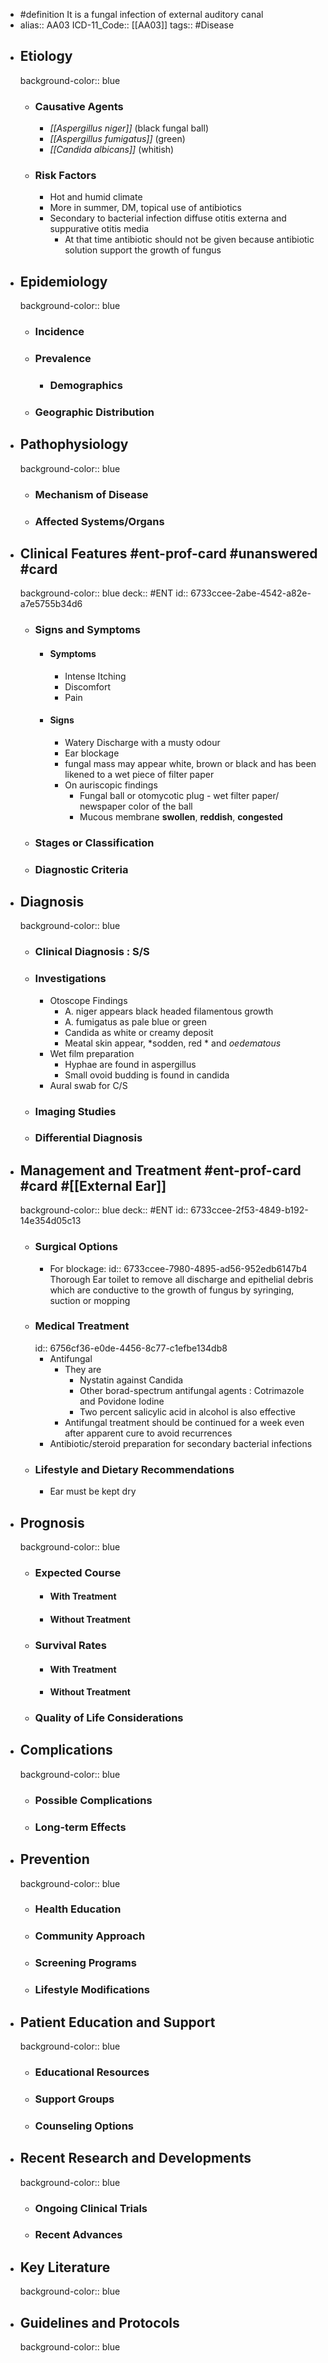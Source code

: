 - #definition It is a fungal infection of external auditory canal
- alias:: AA03
  ICD-11_Code:: [[AA03]]
  tags:: #Disease
- ## Etiology
  background-color:: blue
	- ### Causative Agents
		- _[[Aspergillus niger]]_ (black fungal ball)
		- _[[Aspergillus fumigatus]]_ (green)
		- _[[Candida albicans]]_ (whitish)
	- ### Risk Factors
		- Hot and humid climate
		- More in summer, DM, topical use of antibiotics
		- Secondary to bacterial infection diffuse otitis externa and suppurative otitis media
			- At that time antibiotic should not be given because antibiotic solution support the growth of fungus
- ## Epidemiology
  background-color:: blue
	- ### Incidence
	- ### Prevalence
		- ### Demographics
	- ### Geographic Distribution
- ## Pathophysiology
  background-color:: blue
	- ### Mechanism of Disease
	- ### Affected Systems/Organs
- ## Clinical Features #ent-prof-card #unanswered #card
  background-color:: blue
  deck:: #ENT
  id:: 6733ccee-2abe-4542-a82e-a7e5755b34d6
	- ### Signs and Symptoms
		- #### Symptoms
			- Intense Itching
			- Discomfort
			- Pain
		- #### Signs
			- Watery Discharge with a musty odour
			- Ear blockage
			- fungal mass may appear white, brown or black and has been likened to a wet piece of filter paper
			- On auriscopic findings
				- Fungal ball or otomycotic plug - wet filter paper/ newspaper color of the ball
				- Mucous membrane **swollen**, **reddish**, **congested**
	- ### Stages or Classification
	- ### Diagnostic Criteria
- ## Diagnosis
  background-color:: blue
	- ### Clinical Diagnosis : S/S
	- ### Investigations
		- Otoscope Findings
			- A. niger appears black headed filamentous growth
			- A. fumigatus as pale blue or green
			- Candida as white or creamy deposit
			- Meatal skin appear, *sodden, red * and *oedematous*
		- Wet film preparation
			- Hyphae are found in aspergillus
			- Small ovoid budding is found in candida
		- Aural swab for C/S
	- ### Imaging Studies
	- ### Differential Diagnosis
- ## Management and Treatment #ent-prof-card  #card #[[External Ear]] 
  background-color:: blue
  deck:: #ENT
  id:: 6733ccee-2f53-4849-b192-14e354d05c13
	- ### Surgical Options
		- For blockage:
		  id:: 6733ccee-7980-4895-ad56-952edb6147b4
		  Thorough Ear toilet to remove all discharge and epithelial debris which are conductive to the growth of fungus by syringing, suction or mopping
	- ### Medical Treatment
	  id:: 6756cf36-e0de-4456-8c77-c1efbe134db8
		- Antifungal
			- They are
				- Nystatin against Candida
				- Other borad-spectrum antifungal agents : Cotrimazole and Povidone Iodine
				- Two percent salicylic acid in alcohol is also effective
			- Antifungal treatment should be continued for a week even after apparent cure to avoid recurrences
		- Antibiotic/steroid preparation for secondary bacterial infections
	- ### Lifestyle and Dietary Recommendations
		- Ear must be kept dry
- ## Prognosis
  background-color:: blue
	- ### Expected Course
		- #### With Treatment
		- #### Without Treatment
	- ### Survival Rates
		- #### With Treatment
		- #### Without Treatment
	- ### Quality of Life Considerations
- ## Complications
  background-color:: blue
	- ### Possible Complications
	- ### Long-term Effects
- ## Prevention
  background-color:: blue
	- ### Health Education
	- ### Community Approach
	- ### Screening Programs
	- ### Lifestyle Modifications
- ## Patient Education and Support
  background-color:: blue
	- ### Educational Resources
	- ### Support Groups
	- ### Counseling Options
- ## Recent Research and Developments
  background-color:: blue
	- ### Ongoing Clinical Trials
	- ### Recent Advances
- ## Key Literature
  background-color:: blue
- ## Guidelines and Protocols
  background-color:: blue